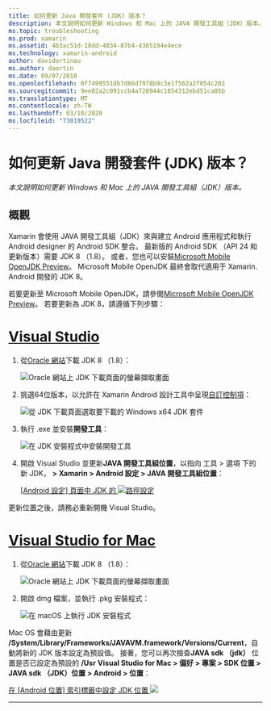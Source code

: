 ```yaml
---
title: 如何更新 Java 開發套件 (JDK) 版本？
description: 本文說明如何更新 Windows 和 Mac 上的 JAVA 開發工具組（JDK）版本。
ms.topic: troubleshooting
ms.prod: xamarin
ms.assetid: 4b3ac51d-18dd-4034-87b4-4365194e4ece
ms.technology: xamarin-android
author: davidortinau
ms.author: daortin
ms.date: 09/07/2018
ms.openlocfilehash: 0f7499551db7d86d7978b9c3e1f562a2f054c202
ms.sourcegitcommit: 9ee02a2c091ccb4a728944c1854312ebd51ca05b
ms.translationtype: MT
ms.contentlocale: zh-TW
ms.lasthandoff: 03/10/2020
ms.locfileid: "73019522"
---
```

# <a name="how-do-i-update-the-java-development-kit-jdk-version"></a>如何更新 Java 開發套件 (JDK) 版本？

_本文說明如何更新 Windows 和 Mac 上的 JAVA 開發工具組（JDK）版本。_

## <a name="overview"></a>概觀

Xamarin 會使用 JAVA 開發工具組（JDK）來與建立 Android 應用程式和執行 Android designer 的 Android SDK 整合。 最新版的 Android SDK （API 24 和更新版本）需要 JDK 8 （1.8）。 或者，您也可以安裝[Microsoft Mobile OpenJDK Preview](~/android/get-started/installation/openjdk.md)。 Microsoft Mobile OpenJDK 最終會取代適用于 Xamarin. Android 開發的 JDK 8。

若要更新至 Microsoft Mobile OpenJDK，請參閱[Microsoft Mobile OpenJDK Preview](~/android/get-started/installation/openjdk.md)。 若要更新為 JDK 8，請遵循下列步驟：

# <a name="visual-studio"></a>[Visual Studio](#tab/windows)

1. 從[Oracle 網站](https://www.oracle.com/technetwork/java/javase/downloads/index.html)下載 JDK 8 （1.8）：

    ![Oracle 網站上 JDK 下載頁面的螢幕擷取畫面](update-jdk-images/image1.png)

2. 挑選64位版本，以允許在 Xamarin Android 設計工具中呈現[自訂控制項](https://github.com/xamarin/release-notes-archive/blob/master/release-notes/vs/xamarin.vs_4/xamarin.vs_4.2/index.md#androiddesignercustomcontrols)：

    ![從 JDK 下載頁面選取要下載的 Windows x64 JDK 套件](update-jdk-images/image2.png)

3. 執行 .exe 並安裝**開發工具**：

    ![在 JDK 安裝程式中安裝開發工具](update-jdk-images/image3.png)

4. 開啟 Visual Studio 並更新**JAVA 開發工具組位置**，以指向 工具 > 選項 下的新 JDK， **> Xamarin > Android 設定 > JAVA 開發工具組位置**：

    [[Android 設定] 頁面中 JDK 的 ![路徑設定](update-jdk-images/image4-sml.png)](update-jdk-images/image4.png#lightbox)

更新位置之後，請務必重新開機 Visual Studio。

# <a name="visual-studio-for-mac"></a>[Visual Studio for Mac](#tab/macos)

1. 從[Oracle 網站](https://www.oracle.com/technetwork/java/javase/downloads/index.html)下載 JDK 8 （1.8）：

    ![Oracle 網站上 JDK 下載頁面的螢幕擷取畫面](update-jdk-images/image1.png)

2. 開啟 dmg 檔案，並執行 .pkg 安裝程式：

    ![在 macOS 上執行 JDK 安裝程式](update-jdk-images/image5.png)

Mac OS 會藉由更新 **/System/Library/Frameworks/JAVAVM.framework/Versions/Current**，自動將新的 JDK 版本設定為預設值。 接著，您可以再次檢查**JAVA sdk （jdk）** 位置是否已設定為預設的 **/Usr** **Visual Studio for Mac > 偏好 > 專案 > SDK 位置 > JAVA sdk （JDK）位置 > Android > 位置**：

[在 [Android 位置] 索引標籤中設定 JDK 位置 ![](update-jdk-images/image6-sml.png)](update-jdk-images/image6.png#lightbox)

-----
